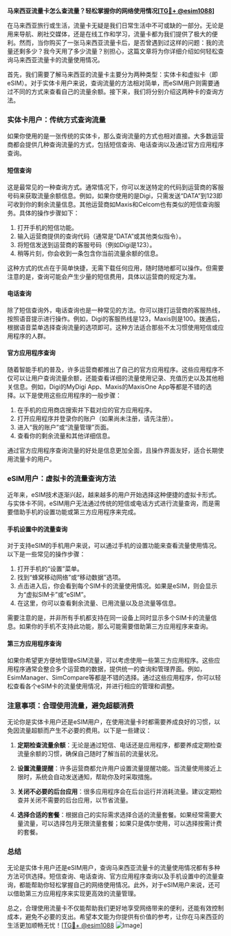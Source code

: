**马来西亚流量卡怎么查流量？轻松掌握你的网络使用情况[[TG💪+ @esim1088](https://t.me/s/esim1088)]**

在马来西亚旅行或生活，流量卡无疑是我们日常生活中不可或缺的一部分。无论是用来导航、刷社交媒体，还是在线工作和学习，流量卡都为我们提供了极大的便利。然而，当你购买了一张马来西亚流量卡后，是否曾遇到过这样的问题：我的流量还剩多少？我今天用了多少流量？别担心，这篇文章将为你详细介绍如何轻松查询马来西亚流量卡的流量使用情况。

首先，我们需要了解马来西亚的流量卡主要分为两种类型：实体卡和虚拟卡（即eSIM）。对于实体卡用户来说，查询流量的方法相对简单，而eSIM用户则需要通过不同的方式来查看自己的流量余额。接下来，我们将分别介绍这两种卡的查询方法。

### 实体卡用户：传统方式查询流量

如果你使用的是一张传统的实体卡，那么查询流量的方式也相对直接。大多数运营商都会提供几种查询流量的方式，包括短信查询、电话查询以及通过官方应用程序查询。

#### 短信查询

这是最常见的一种查询方式。通常情况下，你可以发送特定的代码到运营商的客服号码来获取流量余额信息。例如，如果你使用的是Digi，只需发送“DATA”到123即可收到你的剩余流量信息。其他运营商如Maxis和Celcom也有类似的短信查询服务。具体的操作步骤如下：

1. 打开手机的短信功能。
2. 输入运营商提供的查询代码（通常是“DATA”或其他类似指令）。
3. 将短信发送到运营商的客服号码（例如Digi是123）。
4. 稍等片刻，你会收到一条包含你当前流量余额的信息。

这种方式的优点在于简单快捷，无需下载任何应用，随时随地都可以操作。但需要注意的是，查询可能会产生少量的短信费用，具体以运营商的规定为准。

#### 电话查询

除了短信查询外，电话查询也是一种常见的方法。你可以拨打运营商的客服热线，按照语音提示进行操作。例如，Digi的客服热线是123，Maxis则是100。拨通后，根据语音菜单选择查询流量的选项即可。这种方法适合那些不太习惯使用短信或应用程序的人群。

#### 官方应用程序查询

随着智能手机的普及，许多运营商都推出了自己的官方应用程序。这些应用程序不仅可以让用户查询流量余额，还能查看详细的流量使用记录、充值历史以及其他相关信息。例如，Digi的MyDigi App、Maxis的MaxisOne App等都是不错的选择。以下是使用这些应用程序的一般步骤：

1. 在手机的应用商店搜索并下载对应的官方应用程序。
2. 打开应用程序并登录你的账户（如果尚未注册，请先注册）。
3. 进入“我的账户”或“流量管理”页面。
4. 查看你的剩余流量和其他详细信息。

通过官方应用程序查询流量的好处是信息更加全面，且操作界面友好，适合长期使用流量卡的用户。

### eSIM用户：虚拟卡的流量查询方法

近年来，eSIM技术逐渐兴起，越来越多的用户开始选择这种便捷的虚拟卡形式。与实体卡不同，eSIM用户无法通过传统的短信或电话方式进行流量查询，而是需要借助手机的设置功能或第三方应用程序来完成。

#### 手机设置中的流量查询

对于支持eSIM的手机用户来说，可以通过手机的设置功能来查看流量使用情况。以下是一些常见的操作步骤：

1. 打开手机的“设置”菜单。
2. 找到“蜂窝移动网络”或“移动数据”选项。
3. 点击进入后，你会看到每个SIM卡的流量使用情况。如果是eSIM，则会显示为“虚拟SIM卡”或“eSIM”。
4. 在这里，你可以查看剩余流量、已用流量以及总流量等信息。

需要注意的是，并非所有手机都支持在同一设备上同时显示多个SIM卡的流量信息。如果你的手机不支持此功能，那么可能需要借助第三方应用程序来查询。

#### 第三方应用程序查询

如果你希望更方便地管理eSIM流量，可以考虑使用一些第三方应用程序。这些应用程序通常会整合多个运营商的数据，提供统一的查询和管理界面。例如，EsimManager、SimCompare等都是不错的选择。通过这些应用程序，你可以轻松查看各个eSIM卡的流量使用情况，并进行相应的管理和调整。

### 注意事项：合理使用流量，避免超额消费

无论你是实体卡用户还是eSIM用户，在使用流量卡时都需要养成良好的习惯，以免因流量超额而产生不必要的费用。以下是一些建议：

1. **定期检查流量余额**：无论是通过短信、电话还是应用程序，都要养成定期检查流量余额的习惯，确保自己随时了解当前的流量状况。
   
2. **设置流量提醒**：许多运营商都允许用户设置流量提醒功能。当流量使用接近上限时，系统会自动发送通知，帮助你及时采取措施。

3. **关闭不必要的后台应用**：很多应用程序会在后台运行并消耗流量。建议定期检查并关闭不需要的后台应用，以节省流量。

4. **选择合适的套餐**：根据自己的实际需求选择合适的流量套餐。如果经常需要大量流量，可以选择包月无限流量套餐；如果只是偶尔使用，可以选择按需计费的套餐。

### 总结

无论是实体卡用户还是eSIM用户，查询马来西亚流量卡的流量使用情况都有多种方法可供选择。短信查询、电话查询、官方应用程序查询以及手机设置中的流量查询，都能帮助你轻松掌握自己的网络使用情况。此外，对于eSIM用户来说，还可以借助第三方应用程序来实现更高效的流量管理。

总之，合理使用流量卡不仅能帮助我们更好地享受网络带来的便利，还能有效控制成本，避免不必要的支出。希望本文能为你提供有价值的参考，让你在马来西亚的生活更加顺畅无忧！[[TG💪+ @esim1088](https://t.me/s/esim1088) ![Image](https://i.postimg.cc/4NQfJmqS/Snipaste-2025-05-13-00-14-12.png)]